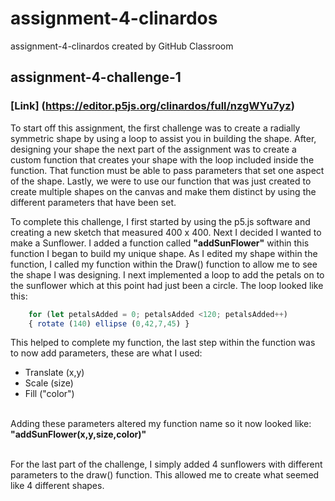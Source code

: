 # assignment-4-clinardos
assignment-4-clinardos created by GitHub Classroom


## assignment-4-challenge-1
### [Link] (https://editor.p5js.org/clinardos/full/nzgWYu7yz)
<p> To start off this assignment, the first challenge was to create a radially symmetric shape by using a loop to assist you in building the shape. After, designing your shape the next part of the assignment was to create a custom function that creates your shape with the loop included inside the function. That function must be able to pass parameters that set one aspect of the shape. Lastly, we were to use our function that was just created to create multiple shapes on the canvas and make them distinct by using the different parameters that have been set. 

<p> To complete this challenge, I first started by using the p5.js software and creating a new sketch that measured 400 x 400. Next I decided I wanted to make a Sunflower. I added a function called <strong>"addSunFlower"</strong> within this function I began to build my unique shape. As I edited my shape within the function, I called my function within the Draw() function to allow me to see the shape I was designing. I next implemented a loop to add the petals on to the sunflower which at this point had just been a circle. The loop looked like this: 

```Javascript 
    for (let petalsAdded = 0; petalsAdded <120; petalsAdded++)
    { rotate (140) ellipse (0,42,7,45) } 
```
<p> This helped to complete my function, the last step within the function was to now add parameters, these are what I used:
<ul>
    <li> Translate (x,y) </li>
    <li> Scale (size) </li>
    <li> Fill ("color") </li>
</ul>

<br>Adding these parameters altered my function name so it now looked like: <strong> "addSunFlower(x,y,size,color)" </strong>

<br> For the last part of the challenge, I simply added 4 sunflowers with different parameters to the draw() function. This allowed me to create what seemed like 4 different shapes. 


